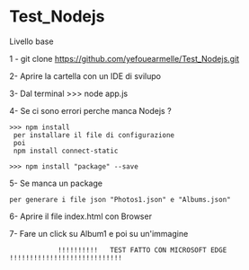 # Test_Nodejs

Livello base

1 - git clone https://github.com/yefouearmelle/Test_Nodejs.git

2-  Aprire la cartella con un  IDE di svilupo


3-  Dal terminal 
    >>> node app.js
    
 4- Se ci sono errori perche manca Nodejs ?
                     
    >>> npm install  
     per installare il file di configurazione
     poi 
     npm install connect-static

    >>> npm install "package" --save
    
5- Se manca un package
  
    per generare i file json "Photos1.json" e "Albums.json"
    
6- Aprire il file index.html con Browser

7- Fare un click su Album1 e poi su un'immagine


                !!!!!!!!!!   TEST FATTO CON MICROSOFT EDGE     !!!!!!!!!!!!!!!!!!!!!!!!!!!!



